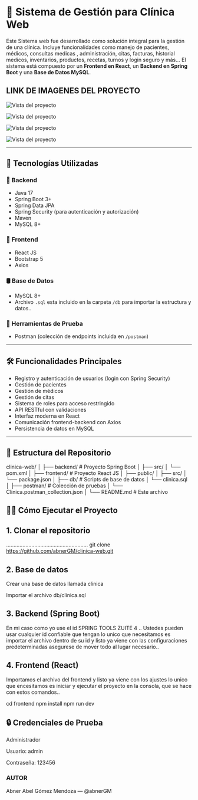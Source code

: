 # 🏥 Sistema de Gestión para Clínica Web

  Este Sistema web fue desarrollado como solución integral para la gestión de una clínica. Incluye funcionalidades como manejo de pacientes, médicos, consultas medicas , administración, citas, facturas, historial medicos, inventarios, productos, recetas, turnos y login seguro y más...
  El sistema está compuesto por un **Frontend en React**, un **Backend en Spring Boot** y una **Base de Datos MySQL**.

## LINK DE IMAGENES DEL PROYECTO


![Vista del proyecto](https://github.com/user-attachments/assets/ca46799b-0c0d-4e17-9c77-1f33be923984)



![Vista del proyecto](https://github.com/user-attachments/assets/65c62491-daba-4eae-9c80-11874e53c467)



![Vista del proyecto](https://github.com/user-attachments/assets/a920040e-be3a-4d37-8455-c29c99668019)



![Vista del proyecto](https://github.com/user-attachments/assets/cee2db05-c6c1-40f5-9e94-ca6c9f49ebe2)


---

## 🚀 Tecnologías Utilizadas

### 🔧 Backend
- Java 17
- Spring Boot 3+
- Spring Data JPA
- Spring Security (para autenticación y autorización)
- Maven
- MySQL 8+

### 🎨 Frontend
- React JS
- Bootstrap 5
- Axios

### 🛢 Base de Datos
- MySQL 8+
- Archivo `.sql` esta incluido en la carpeta `/db` para importar la estructura y datos..

### 🧪 Herramientas de Prueba
- Postman (colección de endpoints incluida en `/postman`)

---

## 🛠 Funcionalidades Principales

- Registro y autenticación de usuarios (login con Spring Security)
- Gestión de pacientes
- Gestión de médicos
- Gestión de citas
- Sistema de roles para acceso restringido
- API RESTful con validaciones
- Interfaz moderna en React
- Comunicación frontend-backend con Axios
- Persistencia de datos en MySQL

---

## 📁 Estructura del Repositorio

clinica-web/
│
├── backend/ # Proyecto Spring Boot
│ ├── src/
│ └── pom.xml
│
├── frontend/ # Proyecto React JS
│ ├── public/
│ ├── src/
│ └── package.json
│
├── db/ # Scripts de base de datos
│ └── clinica.sql
│
├── postman/ # Colección de pruebas
│ └── Clinica.postman_collection.json
│
└── README.md # Este archivo


## 🧑‍💻 Cómo Ejecutar el Proyecto

## 1. Clonar el repositorio

.......................................................
git clone https://github.com/abnerGM/clinica-web.git


## 2. Base de datos 

Crear una base de datos llamada clinica

Importar el archivo db/clinica.sql

## 3. Backend (Spring Boot)

En mi caso como yo use el id SPRING TOOLS ZUITE 4 ..
Ustedes pueden usar cualquier id confiable que tengan
lo unico que necesitamos es importar el archivo dentro de su id y listo
ya viene con las configuraciones predeterminadas asegurese de mover todo al lugar necesario..

## 4. Frontend (React)

Importamos el archivo del frontend y listo ya viene con los ajustes 
lo unico que encesitamos es iniciar y ejecutar el proyecto en la consola,
que se hace con estos comandos..

cd frontend
npm install
npm run dev


## 🔒 Credenciales de Prueba

Administrador

Usuario: admin

Contraseña: 123456


###  AUTOR

Abner Abel Gómez Mendoza — @abnerGM









